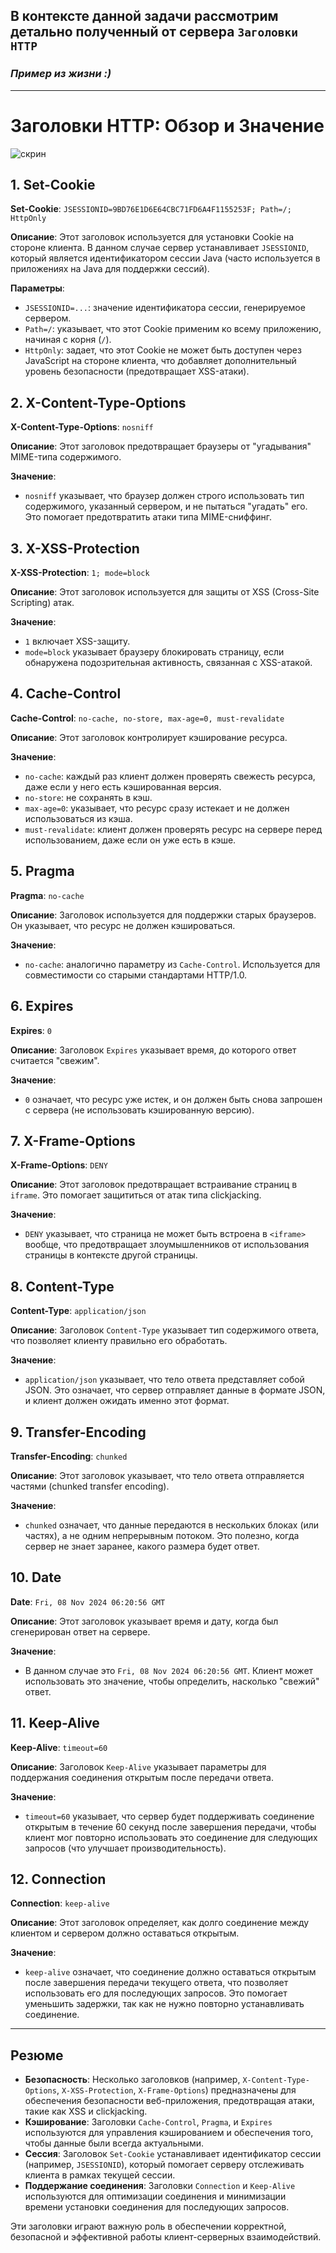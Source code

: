 ## В контексте **данной задачи** рассмотрим детально полученный от сервера `Заголовки HTTP`
### _Пример из жизни :)_

---
# Заголовки HTTP: Обзор и Значение

![скрин](/imgs/2024-11-08_09-41-51.png)

## 1. Set-Cookie
**Set-Cookie**: `JSESSIONID=9BD76E1D6E64CBC71FD6A4F1155253F; Path=/; HttpOnly`

**Описание**: Этот заголовок используется для установки Cookie на стороне клиента. В данном случае сервер устанавливает `JSESSIONID`, который является идентификатором сессии Java (часто используется в приложениях на Java для поддержки сессий).

**Параметры**:
- `JSESSIONID=...`: значение идентификатора сессии, генерируемое сервером.
- `Path=/`: указывает, что этот Cookie применим ко всему приложению, начиная с корня (`/`).
- `HttpOnly`: задает, что этот Cookie не может быть доступен через JavaScript на стороне клиента, что добавляет дополнительный уровень безопасности (предотвращает XSS-атаки).

## 2. X-Content-Type-Options
**X-Content-Type-Options**: `nosniff`

**Описание**: Этот заголовок предотвращает браузеры от "угадывания" MIME-типа содержимого.

**Значение**:
- `nosniff` указывает, что браузер должен строго использовать тип содержимого, указанный сервером, и не пытаться "угадать" его. Это помогает предотвратить атаки типа MIME-сниффинг.

## 3. X-XSS-Protection
**X-XSS-Protection**: `1; mode=block`

**Описание**: Этот заголовок используется для защиты от XSS (Cross-Site Scripting) атак.

**Значение**:
- `1` включает XSS-защиту.
- `mode=block` указывает браузеру блокировать страницу, если обнаружена подозрительная активность, связанная с XSS-атакой.

## 4. Cache-Control
**Cache-Control**: `no-cache, no-store, max-age=0, must-revalidate`

**Описание**: Этот заголовок контролирует кэширование ресурса.

**Значение**:
- `no-cache`: каждый раз клиент должен проверять свежесть ресурса, даже если у него есть кэшированная версия.
- `no-store`: не сохранять в кэш.
- `max-age=0`: указывает, что ресурс сразу истекает и не должен использоваться из кэша.
- `must-revalidate`: клиент должен проверять ресурс на сервере перед использованием, даже если он уже есть в кэше.

## 5. Pragma
**Pragma**: `no-cache`

**Описание**: Заголовок используется для поддержки старых браузеров. Он указывает, что ресурс не должен кэшироваться.

**Значение**:
- `no-cache`: аналогично параметру из `Cache-Control`. Используется для совместимости со старыми стандартами HTTP/1.0.

## 6. Expires
**Expires**: `0`

**Описание**: Заголовок `Expires` указывает время, до которого ответ считается "свежим".

**Значение**:
- `0` означает, что ресурс уже истек, и он должен быть снова запрошен с сервера (не использовать кэшированную версию).

## 7. X-Frame-Options
**X-Frame-Options**: `DENY`

**Описание**: Этот заголовок предотвращает встраивание страниц в `iframe`. Это помогает защититься от атак типа clickjacking.

**Значение**:
- `DENY` указывает, что страница не может быть встроена в `<iframe>` вообще, что предотвращает злоумышленников от использования страницы в контексте другой страницы.

## 8. Content-Type
**Content-Type**: `application/json`

**Описание**: Заголовок `Content-Type` указывает тип содержимого ответа, что позволяет клиенту правильно его обработать.

**Значение**:
- `application/json` указывает, что тело ответа представляет собой JSON. Это означает, что сервер отправляет данные в формате JSON, и клиент должен ожидать именно этот формат.

## 9. Transfer-Encoding
**Transfer-Encoding**: `chunked`

**Описание**: Этот заголовок указывает, что тело ответа отправляется частями (chunked transfer encoding).

**Значение**:
- `chunked` означает, что данные передаются в нескольких блоках (или частях), а не одним непрерывным потоком. Это полезно, когда сервер не знает заранее, какого размера будет ответ.

## 10. Date
**Date**: `Fri, 08 Nov 2024 06:20:56 GMT`

**Описание**: Этот заголовок указывает время и дату, когда был сгенерирован ответ на сервере.

**Значение**:
- В данном случае это `Fri, 08 Nov 2024 06:20:56 GMT`. Клиент может использовать это значение, чтобы определить, насколько "свежий" ответ.

## 11. Keep-Alive
**Keep-Alive**: `timeout=60`

**Описание**: Заголовок `Keep-Alive` указывает параметры для поддержания соединения открытым после передачи ответа.

**Значение**:
- `timeout=60` указывает, что сервер будет поддерживать соединение открытым в течение 60 секунд после завершения передачи, чтобы клиент мог повторно использовать это соединение для следующих запросов (что улучшает производительность).

## 12. Connection
**Connection**: `keep-alive`

**Описание**: Этот заголовок определяет, как долго соединение между клиентом и сервером должно оставаться открытым.

**Значение**:
- `keep-alive` означает, что соединение должно оставаться открытым после завершения передачи текущего ответа, что позволяет использовать его для последующих запросов. Это помогает уменьшить задержки, так как не нужно повторно устанавливать соединение.

---

## Резюме

- **Безопасность**: Несколько заголовков (например, `X-Content-Type-Options`, `X-XSS-Protection`, `X-Frame-Options`) предназначены для обеспечения безопасности веб-приложения, предотвращая атаки, такие как XSS и clickjacking.
- **Кэширование**: Заголовки `Cache-Control`, `Pragma`, и `Expires` используются для управления кэшированием и обеспечения того, чтобы данные были всегда актуальными.
- **Сессия**: Заголовок `Set-Cookie` устанавливает идентификатор сессии (например, `JSESSIONID`), который помогает серверу отслеживать клиента в рамках текущей сессии.
- **Поддержание соединения**: Заголовки `Connection` и `Keep-Alive` используются для оптимизации соединения и минимизации времени установки соединения для последующих запросов.

Эти заголовки играют важную роль в обеспечении корректной, безопасной и эффективной работы клиент-серверных взаимодействий.
